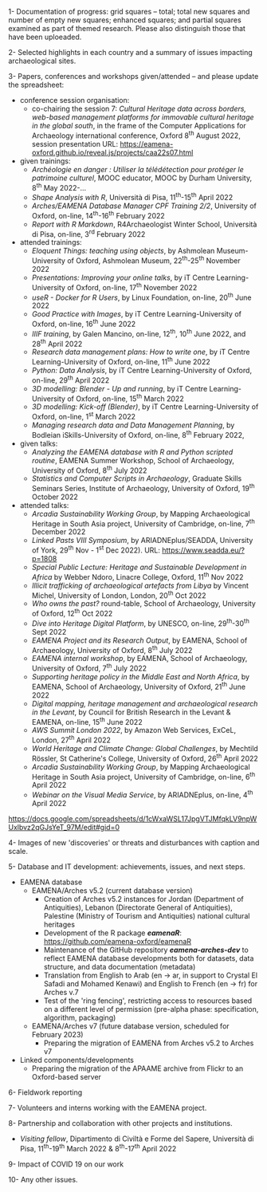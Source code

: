 1- Documentation of progress: grid squares – total; total new squares and number of empty new squares; enhanced squares; and partial squares examined as part of themed research. Please also distinguish those that have been uploeaded.

2- Selected highlights in each country and a summary of issues impacting archaeological sites.

3- Papers, conferences and workshops given/attended – and please update the spreadsheet:

- conference session organisation:
    - co-chairing the session 7: *Cultural Heritage data across borders, web-based management platforms for immovable cultural heritage in the global south*, in the frame of the Computer Applications for Archaeology international conference, Oxford 8<sup>th</sup> August 2022, session presentation URL: https://eamena-oxford.github.io/reveal.js/projects/caa22s07.html
- given trainings:
    - *Archéologie en danger : Utiliser la télédétection pour protéger le patrimoine culturel*, MOOC educator, MOOC by Durham University, 8<sup>th</sup> May 2022-...
    - *Shape Analysis with R*, Università di Pisa, 11<sup>th</sup>-15<sup>th</sup> April 2022
    - *Arches/EAMENA Database Manager CPF Training 2/2*, University of Oxford, on-line, 14<sup>th</sup>-16<sup>th</sup> February 2022
    - *Report with R Markdown*, R4Archaeologist Winter School, Università di Pisa, on-line, 3<sup>rd</sup> February 2022
- attended trainings:
    - *Eloquent Things: teaching using objects*, by Ashmolean Museum-University of Oxford, Ashmolean Museum, 22<sup>th</sup>-25<sup>th</sup> November 2022 
    - *Presentations: Improving your online talks*, by iT Centre Learning-University of Oxford, on-line, 17<sup>th</sup> November 2022 
    - *useR - Docker for R Users*, by Linux Foundation, on-line, 20<sup>th</sup> June 2022
    - *Good Practice with Images*, by iT Centre Learning-University of Oxford, on-line, 16<sup>th</sup> June 2022 
    - *IIIF training*, by Galen Mancino, on-line, 12<sup>th</sup>, 10<sup>th</sup> June 2022, and 28<sup>th</sup> April 2022
    - *Research data management plans: How to write one*, by iT Centre Learning-University of Oxford, on-line, 11<sup>th</sup> June 2022
    - *Python: Data Analysis*, by iT Centre Learning-University of Oxford, on-line, 29<sup>th</sup> April 2022
    - *3D modelling: Blender - Up and running*, by iT Centre Learning-University of Oxford, on-line, 15<sup>th</sup> March 2022
    - *3D modelling: Kick-off (Blender)*, by iT Centre Learning-University of Oxford, on-line, 1<sup>st</sup> March 2022
    - *Managing research data and Data Management Planning*, by Bodleian iSkills-University of Oxford, on-line, 8<sup>th</sup> February 2022, 
- given talks:
    - *Analyzing the EAMENA database with R and Python scripted routine*, EAMENA Summer Workshop, School of Archaeology, University of Oxford, 8<sup>th</sup> July 2022
    - *Statistics and Computer Scripts in Archaeology*, Graduate Skills Seminars Series, Institute of Archaeology, University of Oxford, 19<sup>th</sup> October 2022
- attended talks:
    - *Arcadia Sustainability Working Group*, by Mapping Archaeological Heritage in South Asia project, University of Cambridge, on-line, 7<sup>th</sup> December 2022
    - *Linked Pasts VIII Symposium*, by ARIADNEplus/SEADDA, University of York, 29<sup>th</sup> Nov - 1<sup>st</sup> Dec 2022). URL: https://www.seadda.eu/?p=1808
    - *Special Public Lecture: Heritage and Sustainable Development in Africa* by Webber Ndoro, Linacre College, Oxford, 11<sup>th</sup> Nov 2022
    - *Illicit trafficking of archaeological artefacts from Libya* by Vincent Michel, University of London, London, 20<sup>th</sup> Oct 2022
    - *Who owns the past?* round-table, School of Archaeology, University of Oxford, 12<sup>th</sup> Oct 2022
    - *Dive into Heritage Digital Platform*, by UNESCO, on-line, 29<sup>th</sup>-30<sup>th</sup> Sept 2022
    - *EAMENA Project and its Research Output*, by EAMENA, School of Archaeology, University of Oxford, 8<sup>th</sup> July 2022
    - *EAMENA internal workshop*, by EAMENA, School of Archaeology, University of Oxford, 7<sup>th</sup> July 2022 
    - *Supporting heritage policy in the Middle East and North Africa*, by EAMENA, School of Archaeology, University of Oxford, 21<sup>th</sup> June 2022
    - *Digital mapping, heritage management and archaeological research in the Levant*, by Council for British Research in the Levant & EAMENA, on-line, 15<sup>th</sup> June 2022
    - *AWS Summit London 2022*, by Amazon Web Services, ExCeL, London, 27<sup>th</sup> April 2022
    - *World Heritage and Climate Change: Global Challenges*, by Mechtild Rössler, St Catherine's College, University of Oxford, 26<sup>th</sup> April 2022
    - *Arcadia Sustainability Working Group*, by Mapping Archaeological Heritage in South Asia project, University of Cambridge, on-line, 6<sup>th</sup> April 2022
    - *Webinar on the Visual Media Service*, by ARIADNEplus, on-line, 4<sup>th</sup> April 2022



https://docs.google.com/spreadsheets/d/1cWxaWSL17JpgVTJMfqkLV9npWUxlbvz2qGJsYeT_97M/edit#gid=0

4- Images of new 'discoveries' or threats and disturbances with caption and scale.

5- Database and IT development: achievements, issues, and next steps.

- EAMENA database
    - EAMENA/Arches v5.2 (current database version)
        - Creation of Arches v5.2 instances for Jordan (Department of Antiquities), Lebanon (Directorate General of Antiquities), Palestine (Ministry of Tourism and Antiquities) national cultural heritages
        - Development of the R package ***eamenaR***: https://github.com/eamena-oxford/eamenaR
        - Maintenance of the GitHub repository ***eamena-arches-dev*** to reflect EAMENA database developments both for datasets, data structure, and data documentation (metadata)
        - Translation from English to Arab (en → ar, in support to Crystal El Safadi and Mohamed Kenawi) and English to French (en → fr) for Arches v.7
        - Test of the 'ring fencing', restricting access to resources based on a different level of permission (pre-alpha phase: specification, algorithm, packaging)
    - EAMENA/Arches v7 (future database version, scheduled for February 2023)
        - Preparing the migration of EAMENA from Arches v5.2 to Arches v7 
- Linked components/developments
    - Preparing the migration of the APAAME archive from Flickr to an Oxford-based server

6- Fieldwork reporting

7- Volunteers and interns working with the EAMENA project.

8- Partnership and collaboration with other projects and institutions.

- *Visiting fellow*, Dipartimento di Civiltà e Forme del Sapere, Università di Pisa, 11<sup>th</sup>-19<sup>th</sup> March 2022 & 8<sup>th</sup>-17<sup>th</sup> April 2022

9- Impact of COVID 19 on our work

10- Any other issues.

 